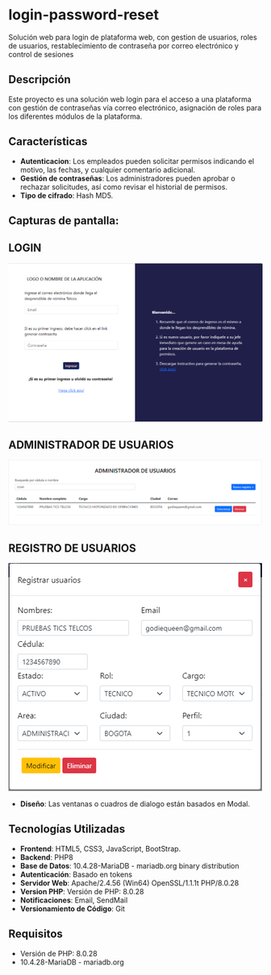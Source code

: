 # login-password-reset
Solución web para login de plataforma web, con gestion de usuarios, roles de usuarios, restablecimiento de contraseña por correo electrónico y control de sesiones

## Descripción

Este proyecto es una solución web login para el acceso a una plataforma con gestión de contraseñas vía correo electrónico, asignación de roles para los diferentes módulos de la plataforma.

## Características

- **Autenticacion**: Los empleados pueden solicitar permisos indicando el motivo, las fechas, y cualquier comentario adicional.
- **Gestión de contraseñas**: Los administradores pueden aprobar o rechazar solicitudes, así como revisar el historial de permisos.
- **Tipo de cifrado**: Hash MD5.

## Capturas de pantalla:

## LOGIN
![alt text](Login.png) 

## ADMINISTRADOR DE USUARIOS
![alt text](image-9.png) 

## REGISTRO DE USUARIOS
![alt text](image-11.png)

- **Diseño**: Las ventanas o cuadros de dialogo están basados en Modal.

## Tecnologías Utilizadas

- **Frontend**: HTML5, CSS3, JavaScript, BootStrap.
- **Backend**: PHP8
- **Base de Datos**: 10.4.28-MariaDB - mariadb.org binary distribution
- **Autenticación**: Basado en tokens
- **Servidor Web**: Apache/2.4.56 (Win64) OpenSSL/1.1.1t PHP/8.0.28
- **Version PHP**: Versión de PHP: 8.0.28
- **Notificaciones**: Email, SendMail
- **Versionamiento de Código**: Git

## Requisitos

- Versión de PHP: 8.0.28
- 10.4.28-MariaDB - mariadb.org
